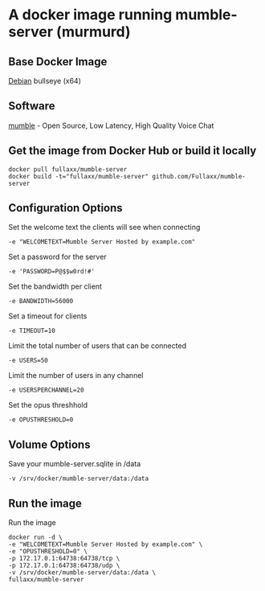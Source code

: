 # A docker image running mumble-server (murmurd)

## Base Docker Image
[Debian](https://hub.docker.com/_/debian) bullseye (x64)

## Software
[mumble](https://www.mumble.info/) - Open Source, Low Latency, High Quality Voice Chat

## Get the image from Docker Hub or build it locally
```
docker pull fullaxx/mumble-server
docker build -t="fullaxx/mumble-server" github.com/Fullaxx/mumble-server
```

## Configuration Options
Set the welcome text the clients will see when connecting
```
-e "WELCOMETEXT=Mumble Server Hosted by example.com"
```
Set a password for the server
```
-e 'PASSWORD=P@$$w0rd!#'
```
Set the bandwidth per client
```
-e BANDWIDTH=56000
```
Set a timeout for clients
```
-e TIMEOUT=10
```
Limit the total number of users that can be connected
```
-e USERS=50
```
Limit the number of users in any channel
```
-e USERSPERCHANNEL=20
```
Set the opus threshhold
```
-e OPUSTHRESHOLD=0
```

## Volume Options
Save your mumble-server.sqlite in /data
```
-v /srv/docker/mumble-server/data:/data
```

## Run the image
Run the image
```
docker run -d \
-e "WELCOMETEXT=Mumble Server Hosted by example.com" \
-e "OPUSTHRESHOLD=0" \
-p 172.17.0.1:64738:64738/tcp \
-p 172.17.0.1:64738:64738/udp \
-v /srv/docker/mumble-server/data:/data \
fullaxx/mumble-server
```
